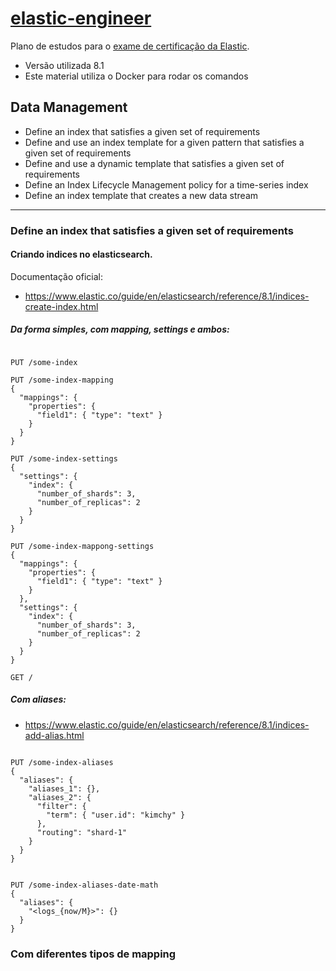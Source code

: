 # [elastic-engineer](/kibana/elastic-engineer/README.md)

Plano de estudos para o [exame de certificação da Elastic](https://www.elastic.co/training/elastic-certified-engineer-exam).
- Versão utilizada 8.1
- Este material utiliza o Docker para rodar os comandos

## Data Management
- Define an index that satisfies a given set of requirements
- Define and use an index template for a given pattern that satisfies a given set of requirements
- Define and use a dynamic template that satisfies a given set of requirements
- Define an Index Lifecycle Management policy for a time-series index
- Define an index template that creates a new data stream

---

### Define an index that satisfies a given set of requirements

#### Criando indices no elasticsearch.

Documentação oficial:

- https://www.elastic.co/guide/en/elasticsearch/reference/8.1/indices-create-index.html


##### Da forma simples, com mapping, settings e ambos:

```kibana

PUT /some-index

PUT /some-index-mapping
{
  "mappings": {
    "properties": {
      "field1": { "type": "text" }
    }
  }
}

PUT /some-index-settings
{
  "settings": {
    "index": {
      "number_of_shards": 3,
      "number_of_replicas": 2
    }
  }
}

PUT /some-index-mappong-settings
{
  "mappings": {
    "properties": {
      "field1": { "type": "text" }
    }
  },
  "settings": {
    "index": {
      "number_of_shards": 3,
      "number_of_replicas": 2
    }
  }
}

GET /
```

##### Com aliases:

- https://www.elastic.co/guide/en/elasticsearch/reference/8.1/indices-add-alias.html

```kibana

PUT /some-index-aliases
{
  "aliases": {
    "aliases_1": {},
    "aliases_2": {
      "filter": {
        "term": { "user.id": "kimchy" }
      },
      "routing": "shard-1"
    }
  }
}


PUT /some-index-aliases-date-math
{
  "aliases": {
    "<logs_{now/M}>": {}
  }
}
```


### Com diferentes tipos de mapping

```kibana



```